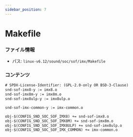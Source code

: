 ```yaml
---
sidebar_position: 7
---
```

# Makefile

### ファイル情報

- パス: `linux-v6.12/sound/soc/sof/imx/Makefile`

### コンテンツ

```txt
# SPDX-License-Identifier: (GPL-2.0-only OR BSD-3-Clause)
snd-sof-imx8-y := imx8.o
snd-sof-imx8m-y := imx8m.o
snd-sof-imx8ulp-y := imx8ulp.o

snd-sof-imx-common-y := imx-common.o

obj-$(CONFIG_SND_SOC_SOF_IMX8) += snd-sof-imx8.o
obj-$(CONFIG_SND_SOC_SOF_IMX8M) += snd-sof-imx8m.o
obj-$(CONFIG_SND_SOC_SOF_IMX8ULP) += snd-sof-imx8ulp.o
obj-$(CONFIG_SND_SOC_SOF_IMX_COMMON) += imx-common.o

```
